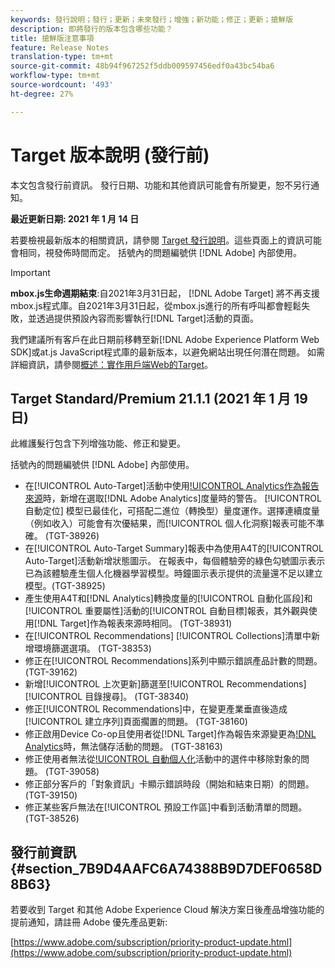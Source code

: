 ```yaml
---
keywords: 發行說明；發行；更新；未來發行；增強；新功能；修正；更新；搶鮮版
description: 即將發行的版本包含哪些功能？
title: 搶鮮版注意事項
feature: Release Notes
translation-type: tm+mt
source-git-commit: 48b94f967252f5ddb009597456edf0a43bc54ba6
workflow-type: tm+mt
source-wordcount: '493'
ht-degree: 27%

---
```



# Target 版本說明 (發行前)

本文包含發行前資訊。 發行日期、功能和其他資訊可能會有所變更，恕不另行通知。

**最近更新日期: 2021 年 1 月 14 日**

若要檢視最新版本的相關資訊，請參閱 [Target 發行說明](release-notes.md)。這些頁面上的資訊可能會相同，視發佈時間而定。 括號內的問題編號供 [!DNL Adobe] 內部使用。

>[!IMPORTANT]
>
>**mbox.js生命週期結束**:自2021年3月31日起， [!DNL Adobe Target] 將不再支援mbox.js程式庫。自2021年3月31日起，從mbox.js進行的所有呼叫都會輕鬆失敗，並透過提供預設內容而影響執行[!DNL Target]活動的頁面。
>
>我們建議所有客戶在此日期前移轉至新[!DNL Adobe Experience Platform Web SDK]或at.js JavaScript程式庫的最新版本，以避免網站出現任何潛在問題。 如需詳細資訊，請參閱[概述：實作用戶端Web的Target](/help/c-implementing-target/c-implementing-target-for-client-side-web/implement-target-for-client-side-web.md)。

## Target Standard/Premium 21.1.1 (2021 年 1 月 19 日)

此維護髮行包含下列增強功能、修正和變更。

括號內的問題編號供 [!DNL Adobe] 內部使用。

* 在[!UICONTROL Auto-Target]活動中使用[!UICONTROL Analytics作為報告來源](A4T)時，新增在選取[!DNL Adobe Analytics]度量時的警告。 [!UICONTROL 自動定位] 模型已最佳化，可搭配二進位（轉換型）量度運作。選擇連續度量（例如收入）可能會有次優結果，而[!UICONTROL 個人化洞察]報表可能不準確。 (TGT-38926)
* 在[!UICONTROL Auto-Target Summary]報表中為使用A4T的[!UICONTROL Auto-Target]活動新增狀態圖示。 在報表中，每個體驗旁的綠色勾號圖示表示已為該體驗產生個人化機器學習模型。時鐘圖示表示提供的流量還不足以建立模型。(TGT-38925)
* 產生使用A4T和[!DNL Analytics]轉換度量的[!UICONTROL 自動化區段]和[!UICONTROL 重要屬性]活動的[!UICONTROL 自動目標]報表，其外觀與使用[!DNL Target]作為報表來源時相同。 (TGT-38931)
* 在[!UICONTROL Recommendations] [!UICONTROL Collections]清單中新增環境篩選選項。 (TGT-38353)
* 修正在[!UICONTROL Recommendations]系列中顯示錯誤產品計數的問題。 (TGT-39162)
* 新增[!UICONTROL 上次更新]篩選至[!UICONTROL Recommendations] [!UICONTROL 目錄搜尋]。 (TGT-38340)
* 修正[!UICONTROL Recommendations]中，在變更產業垂直後造成[!UICONTROL 建立序列]頁面擱置的問題。 (TGT-38160)
* 修正啟用Device Co-op且使用者從[!DNL Target]作為報告來源變更為[!DNL Analytics](A4T)時，無法儲存活動的問題。 (TGT-38163)
* 修正使用者無法從[!UICONTROL 自動個人化](AP)活動中的選件中移除對象的問題。 (TGT-39058)
* 修正部分客戶的「對象資訊」卡顯示錯誤時段（開始和結束日期）的問題。 (TGT-39150)
* 修正某些客戶無法在[!UICONTROL 預設工作區]中看到活動清單的問題。 (TGT-38526)

## 發行前資訊 {#section_7B9D4AAFC6A74388B9D7DEF0658D8B63}

若要收到 Target 和其他 Adobe Experience Cloud 解決方案日後產品增強功能的提前通知，請註冊 Adobe 優先產品更新:

[https://www.adobe.com/subscription/priority-product-update.html](https://www.adobe.com/subscription/priority-product-update.html)
